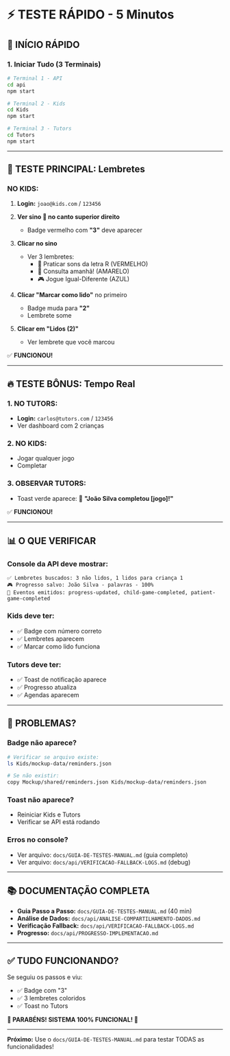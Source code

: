 # ⚡ TESTE RÁPIDO - 5 Minutos

## 🚀 **INÍCIO RÁPIDO**

### **1. Iniciar Tudo (3 Terminais)**

```bash
# Terminal 1 - API
cd api
npm start

# Terminal 2 - Kids
cd Kids
npm start

# Terminal 3 - Tutors
cd Tutors
npm start
```

---

## 🎯 **TESTE PRINCIPAL: Lembretes**

### **NO KIDS:**

1. **Login:** `joao@kids.com` / `123456`

2. **Ver sino 🔔 no canto superior direito**
   - Badge vermelho com **"3"** deve aparecer

3. **Clicar no sino**
   - Ver 3 lembretes:
     - 🎯 Praticar sons da letra R (VERMELHO)
     - 📅 Consulta amanhã! (AMARELO)
     - 🎮 Jogue Igual-Diferente (AZUL)

4. **Clicar "Marcar como lido"** no primeiro
   - Badge muda para **"2"**
   - Lembrete some

5. **Clicar em "Lidos (2)"**
   - Ver lembrete que você marcou

✅ **FUNCIONOU!**

---

## 🔥 **TESTE BÔNUS: Tempo Real**

### **1. NO TUTORS:**
- **Login:** `carlos@tutors.com` / `123456`
- Ver dashboard com 2 crianças

### **2. NO KIDS:**
- Jogar qualquer jogo
- Completar

### **3. OBSERVAR TUTORS:**
- Toast verde aparece: 🎉 **"João Silva completou [jogo]!"**

✅ **FUNCIONOU!**

---

## 📊 **O QUE VERIFICAR**

### **Console da API deve mostrar:**
```
✅ Lembretes buscados: 3 não lidos, 1 lidos para criança 1
🎮 Progresso salvo: João Silva - palavras - 100%
📡 Eventos emitidos: progress-updated, child-game-completed, patient-game-completed
```

### **Kids deve ter:**
- ✅ Badge com número correto
- ✅ Lembretes aparecem
- ✅ Marcar como lido funciona

### **Tutors deve ter:**
- ✅ Toast de notificação aparece
- ✅ Progresso atualiza
- ✅ Agendas aparecem

---

## 🐛 **PROBLEMAS?**

### **Badge não aparece?**
```bash
# Verificar se arquivo existe:
ls Kids/mockup-data/reminders.json

# Se não existir:
copy Mockup/shared/reminders.json Kids/mockup-data/reminders.json
```

### **Toast não aparece?**
- Reiniciar Kids e Tutors
- Verificar se API está rodando

### **Erros no console?**
- Ver arquivo: `docs/GUIA-DE-TESTES-MANUAL.md` (guia completo)
- Ver arquivo: `docs/api/VERIFICACAO-FALLBACK-LOGS.md` (debug)

---

## 📚 **DOCUMENTAÇÃO COMPLETA**

- **Guia Passo a Passo:** `docs/GUIA-DE-TESTES-MANUAL.md` (40 min)
- **Análise de Dados:** `docs/api/ANALISE-COMPARTILHAMENTO-DADOS.md`
- **Verificação Fallback:** `docs/api/VERIFICACAO-FALLBACK-LOGS.md`
- **Progresso:** `docs/api/PROGRESSO-IMPLEMENTACAO.md`

---

## ✅ **TUDO FUNCIONANDO?**

Se seguiu os passos e viu:
- ✅ Badge com "3"
- ✅ 3 lembretes coloridos
- ✅ Toast no Tutors

**🎉 PARABÉNS! SISTEMA 100% FUNCIONAL! 🚀**

---

**Próximo:** Use o `docs/GUIA-DE-TESTES-MANUAL.md` para testar TODAS as funcionalidades!

